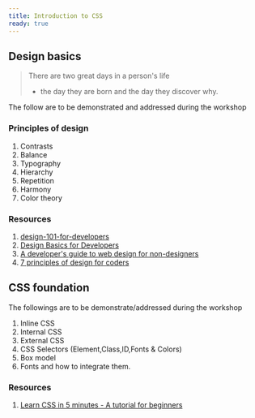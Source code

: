 ```yaml
---
title: Introduction to CSS
ready: true
---
```


## Design basics

> There are two great days in a person's life
>
> - the day they are born and the day they discover why.

The follow are to be demonstrated and addressed during the workshop

### Principles of design

1.  Contrasts
2.  Balance
3.  Typography
4.  Hierarchy
5.  Repetition
6.  Harmony
7.  Color theory

### Resources

1.  [design-101-for-developers](https://academy.realm.io/posts/christopher-downer-design-101-for-developers/)
2.  [Design Basics for Developers](https://medium.com/hackers-guild/design-basics-for-developers-c3cf20445031)
3.  [A developer's guide to web design for non-designers](https://www.freecodecamp.org/news/a-developers-guide-to-web-design-for-non-designers-1f64ce28c38d/)
4.  [7 principles of design for coders](https://learntocodewith.me/posts/7-principles-of-design/)

## CSS foundation

The followings are to be demonstrate/addressed during the workshop

1. Inline CSS
2. Internal CSS
3. External CSS
4. CSS Selectors (Element,Class,ID,Fonts & Colors)
5. Box model
6. Fonts and how to integrate them.

### Resources

1. [Learn CSS in 5 minutes - A tutorial for beginners](https://www.freecodecamp.org/news/get-started-with-css-in-5-minutes-e0804813fc3e/)
